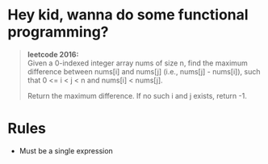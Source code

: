 # Hey kid, wanna do some functional programming?
> **leetcode 2016:**  
> Given a 0-indexed integer array nums of size n, find the maximum difference 
> between nums[i] and nums[j] (i.e., nums[j] - nums[i]), such that 
> 0 <= i < j < n and nums[i] < nums[j].  
>   
> Return the maximum difference. If no such i and j exists, return -1.  

# Rules
- Must be a single expression
